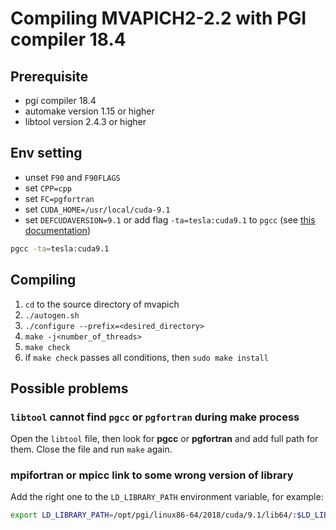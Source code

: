 # Compiling MVAPICH2-2.2 with PGI compiler 18.4

## Prerequisite

* pgi compiler 18.4
* automake version 1.15 or higher
* libtool version 2.4.3 or higher

## Env setting

* unset `F90` and `F90FLAGS`
* set `CPP=cpp`
* set `FC=pgfortran`
* set `CUDA_HOME=/usr/local/cuda-9.1`
* set `DEFCUDAVERSION=9.1` or add flag `-ta=tesla:cuda9.1` to `pgcc` (see [this documentation](https://www.pgroup.com/resources/docs/18.4/x86/pgi-user-guide/index.htm))

```sh
pgcc -ta=tesla:cuda9.1
```

## Compiling

1. `cd` to the source directory of mvapich
2. `./autogen.sh`
3. `./configure --prefix=<desired_directory>`
4. `make -j<number_of_threads>`
5. `make check`
6. if `make check` passes all conditions, then `sudo make install`

## Possible problems

### `libtool` cannot find `pgcc` or `pgfortran` during make process

Open the `libtool` file, then look for **pgcc** or **pgfortran** and add full path for them. Close the file and run `make` again.

### mpifortran or mpicc link to some wrong version of library

Add the right one to the `LD_LIBRARY_PATH` environment variable, for example:

```sh
export LD_LIBRARY_PATH=/opt/pgi/linux86-64/2018/cuda/9.1/lib64/:$LD_LIBRARY_PATH
```
